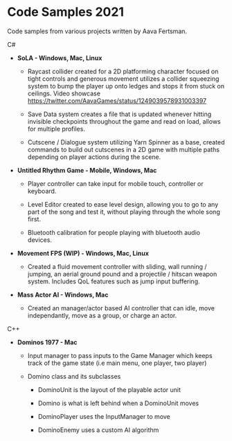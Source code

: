 # Code Samples 2021
Code samples from various projects written by Aava Fertsman.

C#

- <b>SoLA - Windows, Mac, Linux</b>

    - Raycast collider created for a 2D platforming character focused on tight controls and generous movement utilizes a collider squeezing system to bump the player up onto ledges and stops it from stuck on ceilings. Video showcase https://twitter.com/AavaGames/status/1249039578931003397
    
    - Save Data system creates a file that is updated whenever hitting invisible checkpoints throughout the game and read on load, allows for multiple profiles.

    - Cutscene / Dialogue system utilizing Yarn Spinner as a base, created commands to build out cutscenes in a 2D game with multiple paths depending on player actions during the scene.
    
    
- <b>Untitled Rhythm Game - Mobile, Windows, Mac</b>

    - Player controller can take input for mobile touch, controller or keyboard. 
    
    - Level Editor created to ease level design, allowing you to go to any part of the song and test it, without playing through the whole song first.
    
    - Bluetooth calibration for people playing with bluetooth audio devices.


- <b>Movement FPS (WIP) - Windows, Mac, Linux</b>

    - Created a fluid movement controller with sliding, wall running / jumping, an aerial ground pound and a projectile / hitscan weapon system. Includes QoL features such as jump input buffering.
    

- <b>Mass Actor AI - Windows, Mac</b>

    - Created an manager/actor based AI controller that can idle, move independantly, move as a group, or charge an actor.
    
    
C++

- <b>Dominos 1977 - Mac</b>

    - Input manager to pass inputs to the Game Manager which keeps track of the game state (i.e main menu, one player, two player)
    
    - Domino class and its subclasses
    
        - DominoUnit is the layout of the playable actor unit

        - Domino is what is left behind when a DominoUnit moves

        - DominoPlayer uses the InputManager to move

        - DominoEnemy uses a custom AI algorithm
